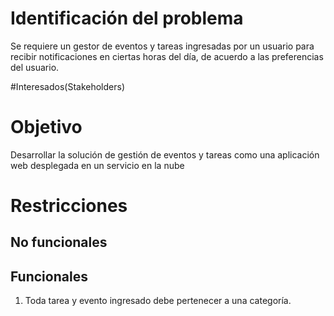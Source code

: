# Identificación del problema

Se requiere un gestor de eventos y tareas ingresadas por un usuario 
para recibir notificaciones en ciertas horas del día, 
de acuerdo a las preferencias del usuario.

#Interesados(Stakeholders)


# Objetivo
Desarrollar la solución de gestión de eventos y tareas como una aplicación web 
desplegada en un servicio en la nube

# Restricciones
## No funcionales


## Funcionales
1. Toda tarea y evento ingresado debe pertenecer a una categoría.




